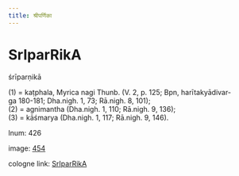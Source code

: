 ```yaml
---
title: श्रीपर्णिका
---
```


# SrIparRikA

śrīparṇikā  <div n="P" />(1) = kaṭphala, Myrica nagi Thunb. (V. 2, p. 125; Bpn, harītakyādivar- <div n="lb" />ga 180-181; Dha.nigh. 1, 73; Rā.nigh. 8, 101); <div n="P" />(2) = agnimantha (Dha.nigh. 1, 110; Rā.nigh. 9, 136); <div n="P" />(3) = kāśmarya (Dha.nigh. 1, 117; Rā.nigh. 9, 146).

lnum: 426

image: [454](https://www.sanskrit-lexicon.uni-koeln.de/scans/csl-apidev/servepdf.php?dict=snp&page=454)

cologne link: [SrIparRikA](https://sanskrit-lexicon.uni-koeln.de/scans/csl-apidev/getword.php?dict=snp&key=SrIparRikA)

